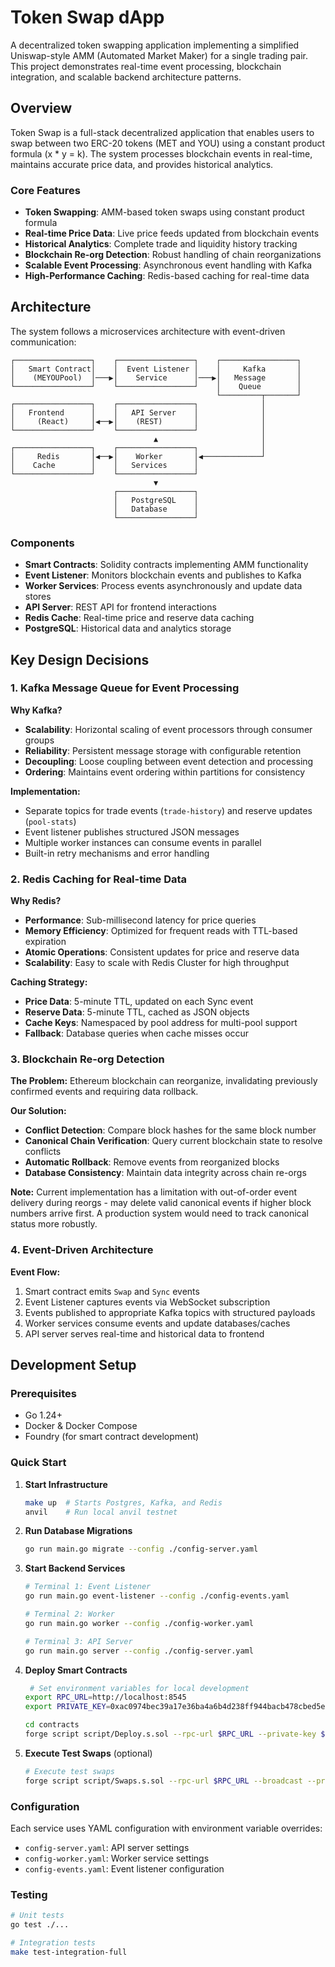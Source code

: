 # Token Swap dApp

A decentralized token swapping application implementing a simplified Uniswap-style AMM (Automated Market Maker) for a single trading pair. This project demonstrates real-time event processing, blockchain integration, and scalable backend architecture patterns.

## Overview

Token Swap is a full-stack decentralized application that enables users to swap between two ERC-20 tokens (MET and YOU) using a constant product formula (x * y = k). The system processes blockchain events in real-time, maintains accurate price data, and provides historical analytics.

### Core Features

- **Token Swapping**: AMM-based token swaps using constant product formula
- **Real-time Price Data**: Live price feeds updated from blockchain events
- **Historical Analytics**: Complete trade and liquidity history tracking
- **Blockchain Re-org Detection**: Robust handling of chain reorganizations
- **Scalable Event Processing**: Asynchronous event handling with Kafka
- **High-Performance Caching**: Redis-based caching for real-time data

## Architecture

The system follows a microservices architecture with event-driven communication:

```
┌─────────────────┐    ┌─────────────────┐    ┌─────────────────┐
│   Smart Contract│    │  Event Listener │    │     Kafka       │
│    (MEYOUPool)  │───▶│    Service      │───▶│   Message       │
└─────────────────┘    └─────────────────┘    │    Queue        │
                                              └─────────┬───────┘
┌─────────────────┐    ┌─────────────────┐              │
│   Frontend      │    │   API Server    │              │
│     (React)     │◀──▶│    (REST)       │              │
└─────────────────┘    └─────────────────┘              │
                                ▲                       │
┌─────────────────┐    ┌─────────────────┐              │
│     Redis       │◀──▶│    Worker       │◀─────────────┘
│    Cache        │    │   Services      │
└─────────────────┘    └─────────────────┘
                                ▼
                       ┌─────────────────┐
                       │   PostgreSQL    │
                       │   Database      │
                       └─────────────────┘
```

### Components

- **Smart Contracts**: Solidity contracts implementing AMM functionality
- **Event Listener**: Monitors blockchain events and publishes to Kafka
- **Worker Services**: Process events asynchronously and update data stores
- **API Server**: REST API for frontend interactions
- **Redis Cache**: Real-time price and reserve data caching
- **PostgreSQL**: Historical data and analytics storage

## Key Design Decisions

### 1. Kafka Message Queue for Event Processing

**Why Kafka?**
- **Scalability**: Horizontal scaling of event processors through consumer groups
- **Reliability**: Persistent message storage with configurable retention
- **Decoupling**: Loose coupling between event detection and processing
- **Ordering**: Maintains event ordering within partitions for consistency

**Implementation:**
- Separate topics for trade events (`trade-history`) and reserve updates (`pool-stats`)
- Event listener publishes structured JSON messages
- Multiple worker instances can consume events in parallel
- Built-in retry mechanisms and error handling

### 2. Redis Caching for Real-time Data

**Why Redis?**
- **Performance**: Sub-millisecond latency for price queries
- **Memory Efficiency**: Optimized for frequent reads with TTL-based expiration
- **Atomic Operations**: Consistent updates for price and reserve data
- **Scalability**: Easy to scale with Redis Cluster for high throughput

**Caching Strategy:**
- **Price Data**: 5-minute TTL, updated on each Sync event
- **Reserve Data**: 5-minute TTL, cached as JSON objects
- **Cache Keys**: Namespaced by pool address for multi-pool support
- **Fallback**: Database queries when cache misses occur

### 3. Blockchain Re-org Detection

**The Problem:**
Ethereum blockchain can reorganize, invalidating previously confirmed events and requiring data rollback.

**Our Solution:**
- **Conflict Detection**: Compare block hashes for the same block number
- **Canonical Chain Verification**: Query current blockchain state to resolve conflicts
- **Automatic Rollback**: Remove events from reorganized blocks
- **Database Consistency**: Maintain data integrity across chain re-orgs

**Note:** Current implementation has a limitation with out-of-order event delivery during reorgs - may delete valid canonical events if higher block numbers arrive first. A production system would need to track canonical status more robustly.

### 4. Event-Driven Architecture

**Event Flow:**
1. Smart contract emits `Swap` and `Sync` events
2. Event Listener captures events via WebSocket subscription
3. Events published to appropriate Kafka topics with structured payloads
4. Worker services consume events and update databases/caches
5. API server serves real-time and historical data to frontend

## Development Setup

### Prerequisites
- Go 1.24+
- Docker & Docker Compose
- Foundry (for smart contract development)

### Quick Start

1. **Start Infrastructure**
   ```bash
   make up  # Starts Postgres, Kafka, and Redis
   anvil    # Run local anvil testnet
   ```

2. **Run Database Migrations**
   ```bash
   go run main.go migrate --config ./config-server.yaml
   ```

3. **Start Backend Services**
   ```bash
   # Terminal 1: Event Listener
   go run main.go event-listener --config ./config-events.yaml

   # Terminal 2: Worker
   go run main.go worker --config ./config-worker.yaml

   # Terminal 3: API Server
   go run main.go server --config ./config-server.yaml
   ```

4. **Deploy Smart Contracts**
   ```bash
    # Set environment variables for local development
   export RPC_URL=http://localhost:8545
   export PRIVATE_KEY=0xac0974bec39a17e36ba4a6b4d238ff944bacb478cbed5efcae784d7bf4f2ff80

   cd contracts
   forge script script/Deploy.s.sol --rpc-url $RPC_URL --private-key $PRIVATE_KEY --broadcast
   ```

5. **Execute Test Swaps** (optional)
   ```bash
   # Execute test swaps
   forge script script/Swaps.s.sol --rpc-url $RPC_URL --broadcast --private-key $PRIVATE_KEY
   ```

### Configuration

Each service uses YAML configuration with environment variable overrides:

- `config-server.yaml`: API server settings
- `config-worker.yaml`: Worker service settings
- `config-events.yaml`: Event listener configuration

### Testing

```bash
# Unit tests
go test ./...

# Integration tests 
make test-integration-full
```





